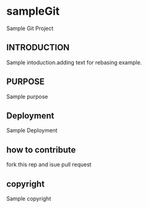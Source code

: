 # sampleGit
Sample Git Project
## INTRODUCTION
Sample intoduction.adding text for rebasing example.

## PURPOSE
Sample purpose

## Deployment
Sample Deployment

## how to contribute
fork this rep and isue pull request
 
## copyright
Sample copyright
